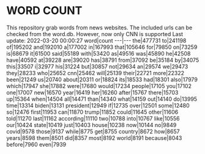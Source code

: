 # WORD COUNT
This repository grab words from news websites. The included urls can be checked from the word.db.
However, now only CNN is supported
Last update: 2022-03-20 00:00:27
word|count
---|---
the|477731
to|241198
of|195202
and|192010
a|177002
in|167993
that|105646
for|79850
on|73259
is|68679
it|61500
said|55189
with|53420
as|49516
was|45890
he|42508
have|40592
at|39228
are|39020
has|38791
from|37092
be|35184
by|34075
this|33507
i|32977
his|31224
but|30857
not|29634
an|29574
we|29473
they|28233
who|25652
cnn|25462
will|25139
their|22721
more|22322
been|21249
us|20740
about|20311
or|18824
its|18533
had|18301
also|17979
which|17947
she|17882
were|17680
would|17234
people|17105
you|17102
one|17007
new|16570
year|16419
her|16260
after|15767
there|15703
up|15364
when|14504
all|14471
than|14340
what|14159
out|14140
do|13995
time|13314
biden|13131
president|12949
if|12735
over|12501
some|12480
so|12476
first|11953
can|11870
trump|11852
could|11645
other|11606
told|11270
last|11162
according|11110
two|10788
into|10767
like|10556
our|10424
state|10419
just|10403
house|10238
now|10144
no|9849
covid|9578
those|9137
while|8775
get|8755
country|8672
how|8657
years|8598
them|8501
did|8357
most|8192
world|8191
because|8043
before|7960
even|7939
